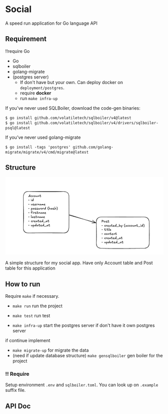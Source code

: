 # Social

A speed run application for Go language API

## Requirement

!!require Go

- Go
- sqlboiler
- golang-migrate
- (postgres server)
  - If don't have but your own. Can deploy docker on `deployment/postgres`.
  - require **docker**
  - run `make infra-up`

If you’ve never used SQLBoiler, download the code-gen binaries:

```
$ go install github.com/volatiletech/sqlboiler/v4@latest
$ go install github.com/volatiletech/sqlboiler/v4/drivers/sqlboiler-psql@latest
```

If you’ve never used golang-migrate

```
$ go install -tags 'postgres' github.com/golang-migrate/migrate/v4/cmd/migrate@latest
```

## Structure

![structure](img/structure.png)

A simple structure for my social app. Have only Account table and Post table for this application

## How to run

Require `make` if necessary.

- `make run` run the project
- `make test` run test

- `make infra-up` start the postgres server if don't have it own postgres server

if continue implement

- `make migrate-up` for migrate the data
- (need if update database structure) `make gensqlboiler` gen boiler for the project

### !! Require

Setup environment `.env` and `sqlboiler.toml`. You can look up on `.example` suffix file.

## API Doc

<!-- TODO add api doc -->

